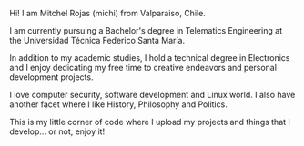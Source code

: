 Hi! I am Mitchel Rojas (michi) from Valparaiso, Chile. 

I am currently pursuing a Bachelor's degree in Telematics Engineering at 
the Universidad Técnica Federico Santa María.

In addition to my academic studies, I hold a technical degree in Electronics and 
I enjoy dedicating my free time to creative endeavors and personal development projects.

I love computer security, software development and Linux world.
I also have another facet where I like History, Philosophy and Politics.

This is my little corner of code where I upload my projects and things that I develop... or not, enjoy it!
